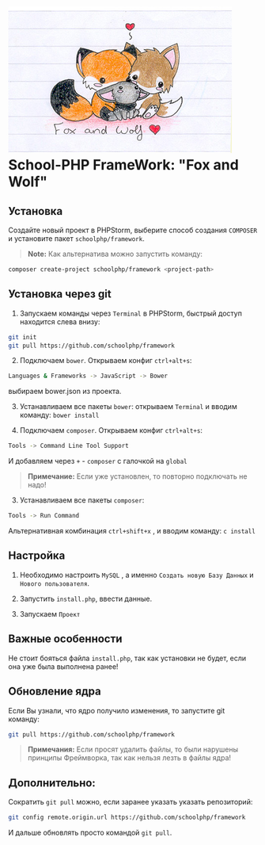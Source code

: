 ![School-PHP](https://raw.githubusercontent.com/schoolphp/library/master/Installer/install/skins/img/logo2.jpg)
School-PHP FrameWork: "Fox and Wolf"
===========================

## Установка 

Создайте новый проект в PHPStorm, выберите способ создания `COMPOSER` и установите пакет `schoolphp/framework`.
> **Note:** Как альтернатива можно запустить команду:
```bash
composer create-project schoolphp/framework <project-path>
```

## Установка через git
1) Запускаем команды через `Terminal` в PHPStorm, быстрый доступ находится слева внизу:
```bash
git init
git pull https://github.com/schoolphp/framework
```

2) Подключаем `bower`. Открываем конфиг `ctrl+alt+s`: 
```bash
Languages & Frameworks -> JavaScript -> Bower
```
выбираем bower.json из проекта.

3) Устанавливаем все пакеты `bower`: открываем `Terminal` и вводим команду: `bower install`

4) Подключаем `composer`. Открываем конфиг `ctrl+alt+s`: 
```bash
Tools -> Command Line Tool Support
```
И добавляем через `+` - `composer` с галочкой на `global` 
> **Примечание:** Если уже установлен, то повторно подключать не надо!

3) Устанавливаем все пакеты `composer`:
```bash
Tools -> Run Command
```
Альтернативная комбинация `ctrl+shift+x` , и вводим команду: `c install`


## Настройка
1) Необходимо настроить `MySQL` , а именно `Создать новую Базу Данных` и `Нового пользователя`.

2) Запустить `install.php`, ввести данные.

3) Запускаем `Проект`

## Важные особенности
Не стоит бояться файла `install.php`, так как установки не будет, если она уже была выполнена ранее!

## Обновление ядра
Если Вы узнали, что ядро получило изменения, то запустите git команду:
```bash
git pull https://github.com/schoolphp/framework
```
> **Примечания:** Если просят удалить файлы, то были нарушены принципы Фреймворка, так как нельзя лезть в файлы ядра!

## Дополнительно:
Сократить `git pull` можно, если заранее указать указать репозиторий:
```bash
git config remote.origin.url https://github.com/schoolphp/framework
```

И дальше обновлять просто командой `git pull`.
